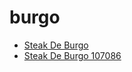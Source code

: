 # burgo

 * [Steak De Burgo](../../index/s/steak-de-burgo-107086.json)
 * [Steak De Burgo 107086](../../index/s/steak-de-burgo-107086.json)
